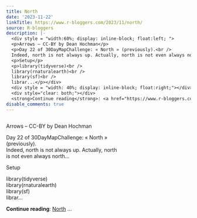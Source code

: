 ```yaml
---
title: North
date: '2023-11-22'
linkTitle: https://www.r-bloggers.com/2023/11/north/
source: R-bloggers
description: |-
  <div style = "width:60%; display: inline-block; float:left; ">
  <p>Arrows – CC-BY by Dean Hochman</p>
  <p>Day 22 of 30DayMapChallenge: « North » (previously).<br />
  Indeed, north is not always up. Actually, north is not even always north…</p>
  <p>Setup</p>
  <p>library(tidyverse)<br />
  library(rnaturalearth)<br />
  library(sf)<br />
  librar...</p></div>
  <div style = "width: 40%; display: inline-block; float:right;"></div>
  <div style="clear: both;"></div>
  <strong>Continue reading</strong>: <a href="https://www.r-bloggers.com/2023/11/north/">North</a> ...
disable_comments: true
---
```

<div style = "width:60%; display: inline-block; float:left; ">
<p>Arrows – CC-BY by Dean Hochman</p>
<p>Day 22 of 30DayMapChallenge: « North » (previously).<br />
Indeed, north is not always up. Actually, north is not even always north…</p>
<p>Setup</p>
<p>library(tidyverse)<br />
library(rnaturalearth)<br />
library(sf)<br />
librar...</p></div>
<div style = "width: 40%; display: inline-block; float:right;"></div>
<div style="clear: both;"></div>
<strong>Continue reading</strong>: <a href="https://www.r-bloggers.com/2023/11/north/">North</a> ...